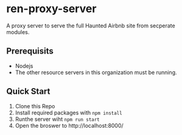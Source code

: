 # ren-proxy-server

A proxy server to serve the full Haunted Airbnb site from secperate modules. 

## Prerequisits 
- Nodejs 
- The other resource servers in this organization must be running.

## Quick Start 
1. Clone this Repo
2. Install required packages with `npm install` 
3. Runthe server wiht `npm run start`
4. Open the broswer to http://localhost:8000/
